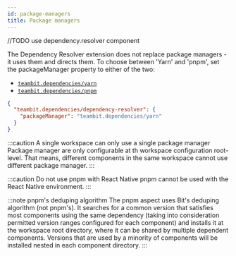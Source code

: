 ```yaml
---
id: package-managers
title: Package managers
---
```


//TODO use dependency.resolver component

The Dependency Resolver extension does not replace package managers - it uses them and directs them.
To choose between 'Yarn' and 'pnpm', set the packageManager property to either of the two:

- [`teambit.dependencies/yarn`](https://bit.dev/teambit/dependency-resolver/yarn)
- [`teambit.dependencies/pnpm`](https://bit.dev/teambit/dependency-resolver/pnpm)

```json title="At the root-level of the workspace configuration JSON (workspace.jsonc)"
{
  "teambit.dependencies/dependency-resolver": {
    "packageManager": "teambit.dependencies/yarn"
  }
}
```

:::caution A single workspace can only use a single package manager
Package manager are only configurable at th workspace configuration root-level. That means, different components in the same workspace cannot use different package manager.
:::

:::caution Do not use pnpm with React Native
pnpm cannot be used with the React Native environment.
:::

:::note pnpm's deduping algorithm
The pnpm aspect uses Bit's deduping algorithm (not pnpm's).
It searches for a common version that satisfies most components using the same dependency (taking into consideration permitted version ranges configured for each component) and installs it at the workspace root directory, where it can be shared by multiple dependent components.
Versions that are used by a minority of components will be installed nested in each component directory.
:::